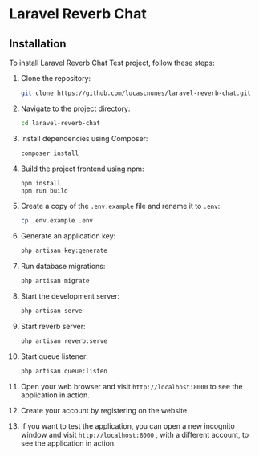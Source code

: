 # Laravel Reverb Chat

## Installation

To install Laravel Reverb Chat Test project, follow these steps:

1. Clone the repository:
   ```bash
   git clone https://github.com/lucascnunes/laravel-reverb-chat.git
   ```

2. Navigate to the project directory:
   ```bash
   cd laravel-reverb-chat
   ```

3. Install dependencies using Composer:
   ```bash
   composer install
   ```
   
4. Build the project frontend using npm:
   ```bash
   npm install
   npm run build 
   ```

5. Create a copy of the `.env.example` file and rename it to `.env`:
   ```bash
   cp .env.example .env
   ```

6. Generate an application key:
   ```bash
   php artisan key:generate
   ```

7. Run database migrations:
   ```bash
   php artisan migrate
   ```

8. Start the development server:
   ```bash
   php artisan serve
   ```

9. Start reverb server:
   ```bash
   php artisan reverb:serve
   ```

10. Start queue listener:
    ```bash
    php artisan queue:listen
    ```

11. Open your web browser and visit `http://localhost:8000` to see the application in action.

12. Create your account by registering on the website.

13. If you want to test the application, you can open a new incognito window and visit `http://localhost:8000` , with a different account, to see the application in action.
